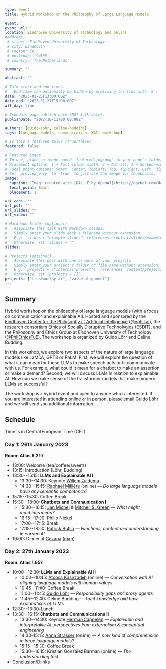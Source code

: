 ```yaml
---
type: event
title: Hybrid Workshop on the Philosophy of Large Language Models

event: ''
event_url: ''
location: Eindhoven University of Technology and online
#address:
 # street: Eindhoven University of Technology
 # city: Eindhoven
 # region: CA
 # postcode: '94305'
 # country: 'The Netherlands'

summary: ""

abstract: ""

# Talk start and end times.
#   End time can optionally be hidden by prefixing the line with `#`.
date: "2023-01-26T13:00:00Z"
date_end: "2023-01-27T15:00:00Z"
all_day: true

# Schedule page publish date (NOT talk date).
publishDate: "2022-10-11T00:00:00Z"

authors: [guido-lohr, celine-budding]
tags: [language models, communication, XAI, workshop]

# Is this a featured talk? (true/false)
featured: false

# Featured image
# To use, place an image named `featured.jpg/png` in your page's folder.
# Placement options: 1 = Full column width, 2 = Out-set, 3 = Screen-width
# Focal point options: Smart, Center, TopLeft, Top, TopRight, Left, Right, BottomLeft, Bottom, BottomRight
# Set `preview_only` to `true` to just use the image for thumbnails.
image:
  caption: "Image created with [DALL·E by OpenAI](https://openai.com/dall-e-2/) (prompt: philosophers at a conference on large language models, digital art)"
  focal_point: Smart
  placement: 1

url_code: ""
url_pdf: ""
url_slides: ""
url_video: ""

# Markdown Slides (optional).
#   Associate this talk with Markdown slides.
#   Simply enter your slide deck's filename without extension.
#   E.g. `slides = "example-slides"` references `content/slides/example-slides.md`.
#   Otherwise, set `slides = ""`.
slides:

# Projects (optional).
#   Associate this post with one or more of your projects.
#   Simply enter your project's folder or file name without extension.
#   E.g. `projects = ["internal-project"]` references `content/project/deep-learning/index.md`.
#   Otherwise, set `projects = []`.
projects: ["trustworthy-ai", "value-alignment"]
---
```


## Summary

Hybrid workshop on the philosophy of large language models (with a focus on communication and explainable AI). Hosted and sponsored by the [Eindhoven Center for the Philosophy of Artificial Intelligence](https://ephil.ai) ([@ephil.ai](https://twitter.com/ephil_ai)), the research consortium [Ethics of Socially Disruptive Technologies (ESDIT)](https://www.esdit.nl), and the [Philosophy and Ethics Group](https://research.tue.nl/en/organisations/philosophy-ethics) at [Eindhoven University of Technology](https://www.tue.nl/en/) ([@PhilEthicsTuE](https://twitter.com/PhilEthicsTUe)). The workshop is organized by Guido Löhr and Céline Budding.

In this workshop, we explore two aspects of the nature of large language models like LaMDA, GPT3 or PaLM. First, we will explore the question of what it can mean for these LLMs to make speech acts or to communicate with us. For example, what could it mean for a chatbot to make an assertion or make a demand? Second, we will discuss LLMs in relation to explainable AI. How can we make sense of the transformer models that make modern LLMs so successful?

The workshop is a hybrid event and open to anyone who is interested. If you are interested in attending online or in person, please email [Guido Löhr](mailto:g.lohr@tue.nl) and we will send you additional information.


## Schedule

Time is in Central European Time (CET).

### Day 1: 26th January 2023

**Room: Atlas 6.210**

- 13:00: Welcome (tea/coffee/sweets)
- 13:15: Introduction (Löhr, Budding)
- 13:30--15:15: **LLMs and Explainable AI I**
  - 13:30--14:30: Keynote [Willem Zuidema](https://staff.fnwi.uva.nl/w.zuidema/)
  - 14:30--15:15: [Raphaël Millière](https://www.raphaelmilliere.com) (online) — *Do large language models have any  semantic competence?*
- 15:15--15:30: Coffee Break
- 15:30--18:00:  **Chatbots and Communication I**
  - 15:30--16:15: [Jan Michel](https://www.philosophie.hhu.de/en/staff/philosophy-vi-philosophy-of-mind-and-cognition/staff-members/translate-to-english-ehemalige-mitarbeiter/innen/jan-g-michel) & [Mitchell S. Green](https://sites.google.com/site/mitchsgreenphilosophy/home) — *What might machines mean?*
  - 16:15--17:00: [Philip Nickel](https://www.tue.nl/en/research/researchers/philip-nickel/)
  - 17:00--17:15: Break
  - 17:15--18:00: [Patrick Butlin](https://patrickbutlin.com) — *Functions, content and understanding in current AI*
- 19:00: Dinner at [Gezana](https://www.gezana-eindhoven.com) ([map](https://goo.gl/maps/qrQHYzK9RQjsBuAG9))


### Day 2: 27th January 2023

**Room: Atlas 1.652**

- 10:00--12:30: **LLMs and Explainable AI II**
   - 10:00--10:45: [Atoosa Kasirzadeh](https://kasirzadeh.org) (online)  — *Conversation with AI: aligning language models with human values*
  - 10:45--11:00: Coffee Break
  - 11:00--11:45: [Guido Löhr](https://sites.google.com/view/guidoloehr/home)  — *Responsibility gaps and proxy agents*
  - 11:45--12:30: Céline Budding — *Tacit knowledge and how-explanations of LLMs*
- 12:30--13:30: Lunch
- 13:30--16:15: **Chatbots and Communications II**
  - 13:30--14:30: Keynote [Herman Cappelen](https://www.hermancappelen.net) — *Explainable and interpretable AI: perspectives from externalism & conceptual engineering*
  - 14:30–15:15: [Anna Strasser](https://www.denkwerkstatt.berlin) (online) — *A new kind of comprehension in large language models?*
  - 15:15--15:30: Coffee Break
  - 15:30--16:15: Kristian González Barman (online) — *The understanding test* 
- Conclusion/Drinks
 
